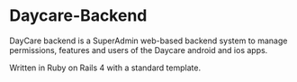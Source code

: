 # Daycare-Backend

DayCare backend is a SuperAdmin web-based backend system to manage permissions, features and users of the Daycare android and ios apps.

Written in Ruby on Rails 4 with a standard template.
